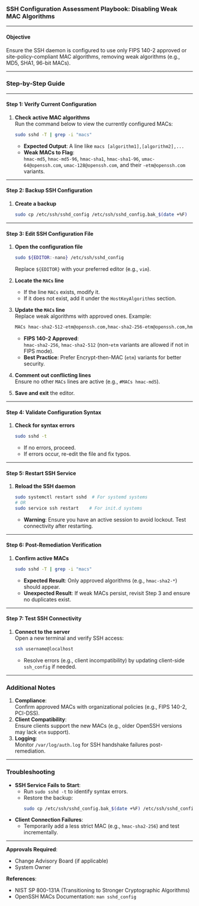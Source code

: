 ### SSH Configuration Assessment Playbook: Disabling Weak MAC Algorithms

---

#### **Objective**  
Ensure the SSH daemon is configured to use only FIPS 140-2 approved or site-policy-compliant MAC algorithms, removing weak algorithms (e.g., MD5, SHA1, 96-bit MACs).

---

### **Step-by-Step Guide**

---

#### **Step 1: Verify Current Configuration**
1. **Check active MAC algorithms**  
   Run the command below to view the currently configured MACs:  
   ```bash
   sudo sshd -T | grep -i "macs"
   ```
   - **Expected Output**: A line like `macs [algorithm1],[algorithm2],...`  
   - **Weak MACs to Flag**:  
     `hmac-md5`, `hmac-md5-96`, `hmac-sha1`, `hmac-sha1-96`, `umac-64@openssh.com`, `umac-128@openssh.com`, and their `-etm@openssh.com` variants.

---

#### **Step 2: Backup SSH Configuration**
1. **Create a backup**  
   ```bash
   sudo cp /etc/ssh/sshd_config /etc/ssh/sshd_config.bak_$(date +%F)
   ```

---

#### **Step 3: Edit SSH Configuration File**
1. **Open the configuration file**  
   ```bash
   sudo ${EDITOR:-nano} /etc/ssh/sshd_config
   ```
   Replace `${EDITOR}` with your preferred editor (e.g., `vim`).

2. **Locate the `MACs` line**  
   - If the line `MACs` exists, modify it.  
   - If it does not exist, add it under the `HostKeyAlgorithms` section.

3. **Update the `MACs` line**  
   Replace weak algorithms with approved ones. Example:  
   ```bash
   MACs hmac-sha2-512-etm@openssh.com,hmac-sha2-256-etm@openssh.com,hmac-sha2-512,hmac-sha2-256
   ```
   - **FIPS 140-2 Approved**:  
     `hmac-sha2-256`, `hmac-sha2-512` (non-`etm` variants are allowed if not in FIPS mode).  
   - **Best Practice**: Prefer Encrypt-then-MAC (`etm`) variants for better security.

4. **Comment out conflicting lines**  
   Ensure no other `MACs` lines are active (e.g., `#MACs hmac-md5`).

5. **Save and exit** the editor.

---

#### **Step 4: Validate Configuration Syntax**
1. **Check for syntax errors**  
   ```bash
   sudo sshd -t
   ```
   - If no errors, proceed.  
   - If errors occur, re-edit the file and fix typos.

---

#### **Step 5: Restart SSH Service**
1. **Reload the SSH daemon**  
   ```bash
   sudo systemctl restart sshd  # For systemd systems
   # OR
   sudo service ssh restart    # For init.d systems
   ```
   - **Warning**: Ensure you have an active session to avoid lockout. Test connectivity after restarting.

---

#### **Step 6: Post-Remediation Verification**
1. **Confirm active MACs**  
   ```bash
   sudo sshd -T | grep -i "macs"
   ```
   - **Expected Result**: Only approved algorithms (e.g., `hmac-sha2-*`) should appear.  
   - **Unexpected Result**: If weak MACs persist, revisit Step 3 and ensure no duplicates exist.

---

#### **Step 7: Test SSH Connectivity**
1. **Connect to the server**  
   Open a new terminal and verify SSH access:  
   ```bash
   ssh username@localhost
   ```
   - Resolve errors (e.g., client incompatibility) by updating client-side `ssh_config` if needed.

---

### **Additional Notes**
1. **Compliance**:  
   Confirm approved MACs with organizational policies (e.g., FIPS 140-2, PCI-DSS).  
2. **Client Compatibility**:  
   Ensure clients support the new MACs (e.g., older OpenSSH versions may lack `etm` support).  
3. **Logging**:  
   Monitor `/var/log/auth.log` for SSH handshake failures post-remediation.

---

### **Troubleshooting**
- **SSH Service Fails to Start**:  
  - Run `sudo sshd -t` to identify syntax errors.  
  - Restore the backup:  
    ```bash
    sudo cp /etc/ssh/sshd_config.bak_$(date +%F) /etc/ssh/sshd_config
    ```
- **Client Connection Failures**:  
  - Temporarily add a less strict MAC (e.g., `hmac-sha2-256`) and test incrementally.  

---

**Approvals Required**:  
- Change Advisory Board (if applicable)  
- System Owner  

**References**:  
- NIST SP 800-131A (Transitioning to Stronger Cryptographic Algorithms)  
- OpenSSH MACs Documentation: `man sshd_config`